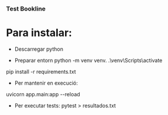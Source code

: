 ### Test Bookline

# Para instalar:

- Descarregar python

- Preparar entorn
python -m venv venv.
.\venv\Scripts\activate

pip install -r requirements.txt

- Per mantenir en execució:

uvicorn app.main:app --reload  

- Per executar tests:
    pytest > resultados.txt

